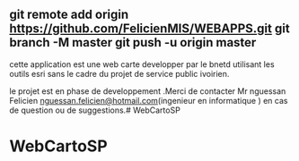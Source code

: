 git remote add origin https://github.com/FelicienMIS/WEBAPPS.git
git branch -M master
git push -u origin master
---------------------------------------------------------------------------------------------------------------------
cette application est une web carte developper par le bnetd  utilisant les outils esri sans le cadre du projet de service public ivoirien.

le projet est en phase de developpement .Merci de contacter Mr nguessan Felicien nguessan.felicien@hotmail.com(ingenieur en informatique ) en cas de question ou de suggestions.# WebCartoSP

# WebCartoSP

